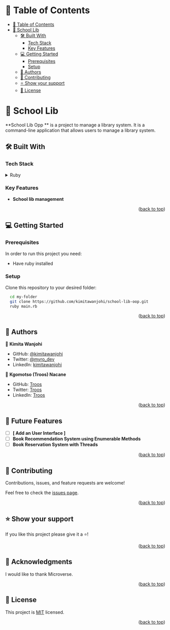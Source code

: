 # 📗 Table of Contents

- [📗 Table of Contents](#-table-of-contents)
- [📖 School Lib ](#-school-lib-)
  - [🛠 Built With ](#-built-with-)
    - [Tech Stack ](#tech-stack-)
    - [Key Features ](#key-features-)
  - [💻 Getting Started ](#-getting-started-)
    - [Prerequisites](#prerequisites)
    - [Setup](#setup)
  - [👥 Authors ](#-authors-)
  - [🤝 Contributing ](#-contributing-)
  - [⭐️ Show your support ](#️-show-your-support-)
  - [📝 License ](#-license-)

# 📖 School Lib <a name="about-project"></a>

**School Lib Opp ** is a project to manage a library system. It is a command-line application that allows users to manage a library system.

## 🛠 Built With <a name="built-with"></a>

### Tech Stack <a name="tech-stack"></a>

<details>
<summary>Ruby</summary>
  <ul>
    <li>Ruby</li>
  </ul>
</details>

<!-- Features -->

### Key Features <a name="key-features"></a>

- **School lib management**

<p align="right">(<a href="#readme-top">back to top</a>)</p>

<!-- LIVE DEMO

## 🚀 Live Demo <a name="live-demo"></a>

no live demo

<p align="right">(<a href="#readme-top">back to top</a>)</p> -->

<!-- GETTING STARTED -->

## 💻 Getting Started <a name="getting-started"></a>

### Prerequisites

In order to run this project you need:

- Have ruby installed

### Setup

Clone this repository to your desired folder:

```sh
  cd my-folder
  git clone https://github.com/kimitawanjohi/school-lib-oop.git
  ruby main.rb
```

<p align="right">(<a href="#readme-top">back to top</a>)</p>

<!-- AUTHORS -->

## 👥 Authors <a name="authors"></a>

👤 **Kimita Wanjohi**

- GitHub: [@kimitawanjohi](https://github.com/kimitawanjohi)
- Twitter: [@myro_dev](https://twitter.com/myro_dev)
- LinkedIn: [kimitawanjohi](https://linkedin.com/in/kimitawanjohi)

👤 **Kgomotso (Troos) Nacane**

- GitHub: [Troos](https://github.com/Kgomotso196)
- Twitter: [Troos](https://twitter.com/t_r_o_o_s)
- LinkedIn: [Troos](https://linkedin.com/in/kgomotso-nacane)

<!-- TODO ADD OTHER CONTRIBUTORS -->

<p align="right">(<a href="#readme-top">back to top</a>)</p>

## 🔭 Future Features <a name="future-features"></a>

- [ ] **[ Add an User Interface ]**
- [ ] **Book Recommendation System using Enumerable Methods**
- [ ] **Book Reservation System with Threads**

<p align="right">(<a href="#readme-top">back to top</a>)</p>

<!-- CONTRIBUTING -->

## 🤝 Contributing <a name="contributing"></a>

Contributions, issues, and feature requests are welcome!

Feel free to check the [issues page](https://github.com/kimitaWanjohi/school_lib/issues).

<p align="right">(<a href="#readme-top">back to top</a>)</p>

<!-- SUPPORT -->

## ⭐️ Show your support <a name="support"></a>

If you like this project please give it a ⭐️!

<p align="right">(<a href="#readme-top">back to top</a>)</p>

## 🙏 Acknowledgments <a name="acknowledgements"></a>

I would like to thank Microverse.

<p align="right">(<a href="#readme-top">back to top</a>)</p>

<!-- LICENSE -->

## 📝 License <a name="license"></a>

This project is [MIT](./LICENSE) licensed.
<p align="right">(<a href="#readme-top">back to top</a>)</p>
